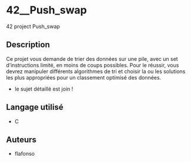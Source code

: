 # 42__Push_swap
42 project Push_swap

## Description
Ce projet vous demande de trier des données sur une pile, avec un set d’instructions limité, en moins de coups possibles.
Pour le réussir, vous devrez manipuler différents algorithmes de tri et choisir la ou les solutions les plus appropriées pour un classement optimisé des données.

- le sujet détaillé est join !

## Langage utilisé
- C

## Auteurs
- flafonso
